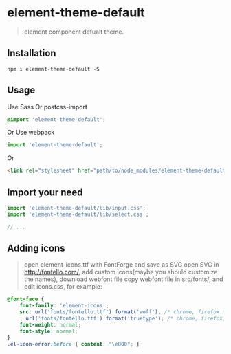 # element-theme-default
> element component defualt theme.


## Installation
```shell
npm i element-theme-default -S
```

## Usage

Use Sass Or postcss-import
```css
@import 'element-theme-default';
```

Or Use webpack
```javascript
import 'element-theme-default';
```

Or
```html
<link rel="stylesheet" href="path/to/node_modules/element-theme-default/lib/index.css">
```

##  Import your need
```javascript
import 'element-theme-default/lib/input.css';
import 'element-theme-default/lib/select.css';

// ...
```
##  Adding icons
> open element-icons.ttf with FontForge and save as SVG
> open SVG in http://fontello.com/, add custom icons(maybe you should customize the names), download webfont file
> copy webfont file in src/fonts/, and edit icons.css, for example:
```css
@font-face {
    font-family: 'element-icons';
    src: url('fonts/fontello.ttf') format('woff'), /* chrome, firefox */
      url('fonts/fontello.ttf') format('truetype'); /* chrome, firefox, opera, Safari, Android, iOS 4.2+*/
    font-weight: normal;
    font-style: normal;
}
.el-icon-error:before { content: "\e800"; }
